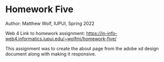# Homework Five

Author: Matthew Wolf, IUPUI, Spring 2022

Web 4 Link to homework assignment:
https://in-info-web4.informatics.iupui.edu/~wolfmi/homework-five/ 

This assignment was to create the about page from the adobe xd design document along with making it responsive.